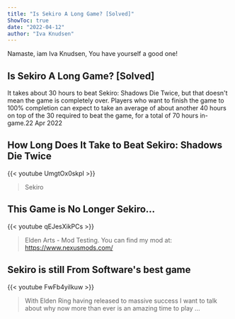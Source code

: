 ```yaml
---
title: "Is Sekiro A Long Game? [Solved]"
ShowToc: true 
date: "2022-04-12"
author: "Iva Knudsen" 
---
```


Namaste, iam Iva Knudsen, You have yourself a good one!
## Is Sekiro A Long Game? [Solved]
It takes about 30 hours to beat Sekiro: Shadows Die Twice, but that doesn't mean the game is completely over. Players who want to finish the game to 100% completion can expect to take an average of about another 40 hours on top of the 30 required to beat the game, for a total of 70 hours in-game.22 Apr 2022

## How Long Does It Take to Beat Sekiro: Shadows Die Twice
{{< youtube UmgtOx0skpI >}}
>Sekiro

## This Game is No Longer Sekiro...
{{< youtube qEJesXikPCs >}}
>Elden Arts - Mod Testing. You can find my mod at: https://www.nexusmods.com/

## Sekiro is still From Software's best game
{{< youtube FwFb4yilkuw >}}
>With Elden Ring having released to massive success I want to talk about why now more than ever is an amazing time to play ...

